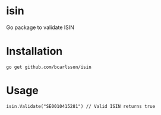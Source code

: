 # isin

Go package to validate ISIN

# Installation 

```
go get github.com/bcarlsson/isin
```

# Usage
```
isin.Validate("SE0010415281") // Valid ISIN returns true
```
